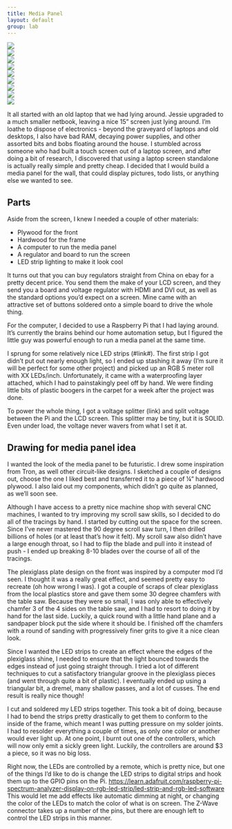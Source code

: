 ```yaml
---
title: Media Panel
layout: default
group: lab
---
```


<div class="portfolio-images">
    <div class="portfolio-main">
        <img src="/img/media-panel/001.jpg">
    </div>
    <div class="portfolio-thumb">
        <img src="/img/media-panel/001.jpg">
    </div>
    <div class="portfolio-thumb">
        <img src="/img/media-panel/002.jpg">
    </div>
    <div class="portfolio-thumb">
        <img src="/img/media-panel/003.jpg">
    </div>
    <div class="portfolio-thumb">
        <img src="/img/media-panel/010.jpg">
    </div>
    <div class="portfolio-thumb">
        <img src="/img/media-panel/005.jpg">
    </div>
    <div class="portfolio-thumb">
        <img src="/img/media-panel/006.jpg">
    </div>
    <div class="portfolio-thumb">
        <img src="/img/media-panel/007.jpg">
    </div>
    <div class="portfolio-thumb">
        <img src="/img/media-panel/008.jpg">
    </div>
</div>

It all started with an old laptop that we had lying around. Jessie upgraded to a much smaller netbook, leaving a nice 15” screen just lying around. I’m loathe to dispose of electronics - beyond the graveyard of laptops and old desktops, I also have bad RAM, decaying power supplies, and other assorted bits and bobs floating around the house. I stumbled across someone who had built a touch screen out of a laptop screen, and after doing a bit of research, I discovered that using a laptop screen standalone is actually really simple and pretty cheap. I decided that I would build a media panel for the wall, that could display pictures, todo lists, or anything else we wanted to see.

Parts
----- 
Aside from the screen, I knew I needed a couple of other materials:

* Plywood for the front
* Hardwood for the frame
* A computer to run the media panel
* A regulator and board to run the screen
* LED strip lighting to make it look cool

It turns out that you can buy regulators straight from China on ebay for a pretty decent price. You send them the make of your LCD screen, and they send you a board and voltage regulator with HDMI and DVI out, as well as the standard options you’d expect on a screen. Mine came with an attractive set of buttons soldered onto a simple board to drive the whole thing.

For the computer, I decided to use a Raspberry Pi that I had laying around. It’s currently the brains behind our home automation setup, but I figured the little guy was powerful enough to run a media panel at the same time.

I sprung for some relatively nice LED strips (#link#). The first strip I got didn’t put out nearly enough light, so I ended up stashing it away (I’m sure it will be perfect for some other project) and picked up an RGB 5 meter roll with XX LEDs/inch. Unfortunately, it came with a waterproofing layer attached, which I had to painstakingly peel off by hand. We were finding little bits of plastic boogers in the carpet for a week after the project was done.

To power the whole thing, I got a voltage splitter (link) and split voltage between the Pi and the LCD screen. This splitter may be tiny, but it is SOLID. Even under load, the voltage never wavers from what I set it at.

Drawing for media panel idea
----------------------------

I wanted the look of the media panel to be futuristic. I drew some inspiration from Tron, as well other circuit-like designs. I sketched a couple of designs out, choose the one I liked best and transferred it to a piece of ¼” hardwood plywood. I also laid out my components, which didn’t go quite as planned, as we’ll soon see.

Although I have access to a pretty nice machine shop with several CNC machines, I wanted to try improving my scroll saw skills, so I decided to do all of the tracings by hand. I started by cutting out the space for the screen. Since I’ve never mastered the 90 degree scroll saw turn, I then drilled billions of holes (or at least that’s how it felt). My scroll saw also didn’t have a large enough throat, so I had to flip the blade and pull into it instead of push - I ended up breaking 8-10 blades over the course of all of the tracings.

The plexiglass plate design on the front was inspired by a computer mod I’d seen. I thought it was a really great effect, and seemed pretty easy to recreate (oh how wrong I was). I got a couple of scraps of clear plexiglass from the local plastics store and gave them some 30 degree chamfers with the table saw. Because they were so small, I was only able to effectively chamfer 3 of the 4 sides on the table saw, and I had to resort to doing it by hand for the last side. Luckily, a quick round with a little hand plane and a sandpaper block put the side where it should be. I finished off the chamfers with a round of sanding with progressively finer grits to give it a nice clean look.

Since I wanted the LED strips to create an effect where the edges of the plexiglass shine, I needed to ensure that the light bounced towards the edges instead of just going straight through. I tried a lot of different techniques to cut a satisfactory triangular groove in the plexiglass pieces (and went through quite a bit of plastic). I eventually ended up using a triangular bit, a dremel, many shallow passes, and a lot of cusses. The end result is really nice though!

I cut and soldered my LED strips together. This took a bit of doing, because I had to bend the strips pretty drastically to get them to conform to the inside of the frame, which meant I was putting pressure on my solder joints. I had to resolder everything a couple of times, as only one color or another would ever light up. At one point, I burnt out one of the controllers, which will now only emit a sickly green light. Luckily, the controllers are around $3 a piece, so it was no big loss.

Right now, the LEDs are controlled by a remote, which is pretty nice, but one of the things I’d like to do is change the LED strips to digital strips and hook them up to the GPIO pins on the Pi. https://learn.adafruit.com/raspberry-pi-spectrum-analyzer-display-on-rgb-led-strip/led-strip-and-rgb-led-software This would let me add effects like automatic dimming at night, or changing the color of the LEDs to match the color of what is on screen. The Z-Wave connector takes up a number of the pins, but there are enough left to control the LED strips in this manner.
